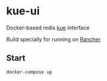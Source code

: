 # kue-ui
Docker-based redis [kue](https://github.com/Automattic/kue) interface

Build specially for running on [Rancher](http://rancher.com) 

## Start
```bash
docker-compose up
```
